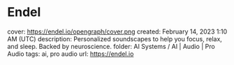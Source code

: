 # Endel

cover: https://endel.io/opengraph/cover.png
created: February 14, 2023 1:10 AM (UTC)
description: Personalized soundscapes to help you focus, relax, and sleep. Backed by neuroscience.
folder: AI Systems / AI | Audio | Pro Audio
tags: ai, pro audio
url: https://endel.io